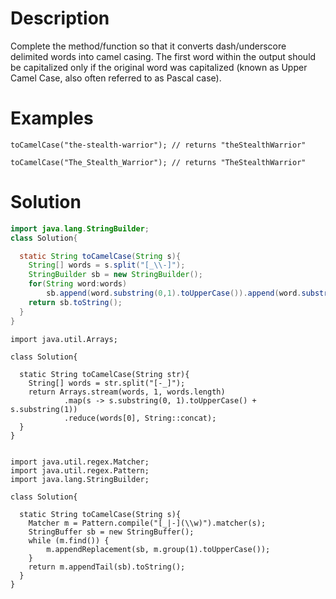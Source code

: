 # Description
Complete the method/function so that it converts dash/underscore delimited words into camel casing. The first word within the output should be capitalized only if the original word was capitalized (known as Upper Camel Case, also often referred to as Pascal case).

# Examples
```
toCamelCase("the-stealth-warrior"); // returns "theStealthWarrior"

toCamelCase("The_Stealth_Warrior"); // returns "TheStealthWarrior"

```
# Solution
```java
import java.lang.StringBuilder;
class Solution{

  static String toCamelCase(String s){
    String[] words = s.split("[_\\-]");
    StringBuilder sb = new StringBuilder();
    for(String word:words)
        sb.append(word.substring(0,1).toUpperCase()).append(word.substring(1).toLowerCase());
    return sb.toString();
  }
}
```

```
import java.util.Arrays;

class Solution{

  static String toCamelCase(String str){
    String[] words = str.split("[-_]");
    return Arrays.stream(words, 1, words.length)
            .map(s -> s.substring(0, 1).toUpperCase() + s.substring(1))
            .reduce(words[0], String::concat);
  }
}
```
```

import java.util.regex.Matcher;
import java.util.regex.Pattern;
import java.lang.StringBuilder;

class Solution{

  static String toCamelCase(String s){
    Matcher m = Pattern.compile("[_|-](\\w)").matcher(s);
    StringBuffer sb = new StringBuffer();
    while (m.find()) {
        m.appendReplacement(sb, m.group(1).toUpperCase());
    }
    return m.appendTail(sb).toString();
  }
}
```
